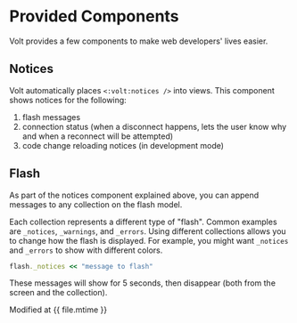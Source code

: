 # Provided Components

Volt provides a few components to make web developers' lives easier.

## Notices

Volt automatically places ```<:volt:notices />``` into views.  This component shows notices for the following:

1. flash messages
2. connection status (when a disconnect happens, lets the user know why and when a reconnect will be attempted)
3. code change reloading notices (in development mode)

## Flash

As part of the notices component explained above, you can append messages to any collection on the flash model.

Each collection represents a different type of "flash".  Common examples are ```_notices```, ```_warnings```, and ```_errors```.  Using different collections allows you to change how the flash is displayed.  For example, you might want ```_notices``` and ```_errors``` to show with different colors.

```ruby
flash._notices << "message to flash"
```

These messages will show for 5 seconds, then disappear (both from the screen and the collection).

Modified at {{ file.mtime }}
